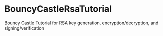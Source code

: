 # BouncyCastleRsaTutorial
Bouncy Castle Tutorial for RSA key generation, encryption/decryption, and signing/verification
